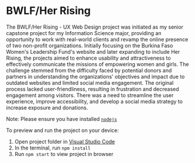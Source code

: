 
  # BWLF/Her Rising

The BWLF/Her Rising - UX Web Design project was initiated as my senior capstone project for my Information Science major, providing an opportunity to work with real-world clients and revamp the online presence of two non-profit organizations. Initially focusing on the Burkina Faso Women's Leadership Fund's website and later expanding to include Her Rising, the projects aimed to enhance usability and attractiveness to effectively communicate the missions of empowering women and girls.
The challenge stemmed from the difficulty faced by potential donors and partners in understanding the organizations' objectives and impact due to outdated websites and limited social media engagement. The original process lacked user-friendliness, resulting in frustration and decreased engagement among visitors. There was a need to streamline the user experience, improve accessibility, and develop a social media strategy to increase exposure and donations.

Note: Please ensure you have installed <code><a href="https://nodejs.org/en/download/">nodejs</a></code>

  To preview and run the project on your device:
  1) Open project folder in <a href="https://code.visualstudio.com/download">Visual Studio Code</a>
  2) In the terminal, run `npm install`
  3) Run `npm start` to view project in browser
  
